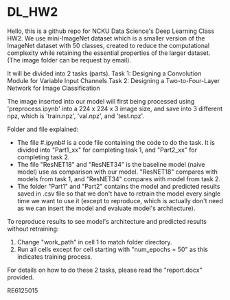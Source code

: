 # DL_HW2

Hello, this is a github repo for NCKU Data Science's Deep Learning Class HW2.
We use mini-ImageNet dataset which is a smaller version of the ImageNet dataset with 50 classes, created to reduce the computational complexity while retaining the essential properties of the larger dataset. (The image folder can be request by email).

It will be divided into 2 tasks (parts).
Task 1: Designing a Convolution Module for Variable Input Channels
Task 2: Designing a Two-to-Four-Layer Network for Image Classification


The image inserted into our model will first being processed using 'preprocess.ipynb' into a 224 x 224 x 3 image size, and save into 3 different npz, which is 'train.npz', 'val.npz', and 'test.npz'.

Folder and file explained:
- The file #.ipynb# is a code file containing the code to do the task. It is divided into "Part1_xx" for completing task 1, and "Part2_xx" for completing task 2.
- The file "ResNET18" and "ResNET34" is the baseline model (naive model) use as comparison with our model. "ResNET18" compares with models from task 1, and "ResNET34" compares with model from task 2.
- The folder "Part1" and "Part2" contains the model and predicted results saved in .csv file so that we don't have to retrain the model every single time we want to use it (except to reproduce, which is actually don't need as we can insert the model and evaluate model's architecture).

To reproduce results to see model's architecture and predicted results without retraining:
1. Change "work_path" in cell 1 to match folder directory.
2. Run all cells except for cell starting with "num_epochs = 50" as this indicates training process.

For details on how to do these 2 tasks, please read the "report.docx" provided.

RE6125015